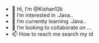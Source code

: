 - 👋 Hi, I’m @Kishan12k
- 👀 I’m interested in .Java..
- 🌱 I’m currently learning .Java..
- 💞️ I’m looking to collaborate on ...
- 📫 How to reach me search my id

<!---
Kishan12k/Kishan12k is a ✨ special ✨ repository because its `README.md` (this file) appears on your GitHub profile.
You can click the Preview link to take a look at your changes.
--->
